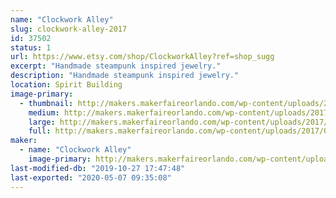 ```yaml
---
name: "Clockwork Alley"
slug: clockwork-alley-2017
id: 37502
status: 1
url: https://www.etsy.com/shop/ClockworkAlley?ref=shop_sugg
excerpt: "Handmade steampunk inspired jewelry."
description: "Handmade steampunk inspired jewelry."
location: Spirit Building
image-primary:
  - thumbnail: http://makers.makerfaireorlando.com/wp-content/uploads/2017/08/DSC07522-150x150.jpg
    medium: http://makers.makerfaireorlando.com/wp-content/uploads/2017/08/DSC07522-300x225.jpg
    large: http://makers.makerfaireorlando.com/wp-content/uploads/2017/08/DSC07522-1024x768.jpg
    full: http://makers.makerfaireorlando.com/wp-content/uploads/2017/08/DSC07522.jpg
maker:
  - name: "Clockwork Alley"
    image-primary: http://makers.makerfaireorlando.com/wp-content/uploads/2017/08/logo.jpg
last-modified-db: "2019-10-27 17:47:48"
last-exported: "2020-05-07 09:35:08"
---
```

